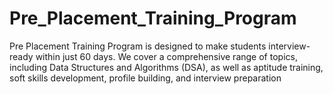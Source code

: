 # Pre_Placement_Training_Program
Pre Placement Training Program is designed to make students interview-ready within just 60 days. We cover a comprehensive range of topics, including Data Structures and Algorithms (DSA),  as well as aptitude training, soft skills development, profile building, and interview preparation
